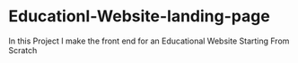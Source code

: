 # Educationl-Website-landing-page
In this Project I make the front end for an Educational Website 
Starting From Scratch
